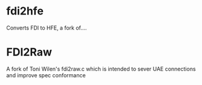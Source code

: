 # fdi2hfe
Converts FDI to HFE, a fork of....

# FDI2Raw
A fork of Toni Wilen's fdi2raw.c which is intended to sever UAE connections and improve spec conformance
